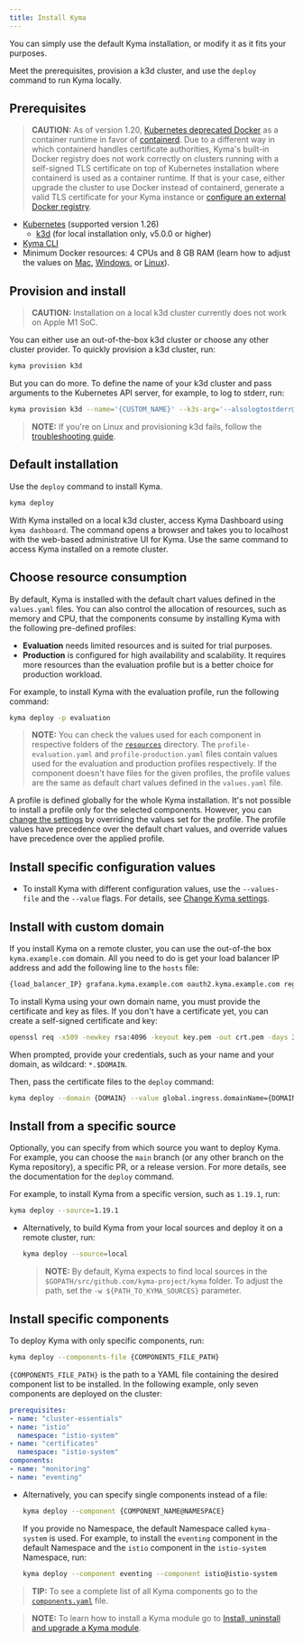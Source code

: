 ```yaml
---
title: Install Kyma
---
```


You can simply use the default Kyma installation, or modify it as it fits your purposes.

Meet the prerequisites, provision a k3d cluster, and use the `deploy` command to run Kyma locally.

## Prerequisites

>**CAUTION:** As of version 1.20, [Kubernetes deprecated Docker](https://kubernetes.io/blog/2020/12/02/dont-panic-kubernetes-and-docker/) as a container runtime in favor of [containerd](https://containerd.io/). Due to a different way in which containerd handles certificate authorities, Kyma's built-in Docker registry does not work correctly on clusters running with a self-signed TLS certificate on top of Kubernetes installation where containerd is used as a container runtime. If that is your case, either upgrade the cluster to use Docker instead of containerd, generate a valid TLS certificate for your Kyma instance or [configure an external Docker registry](https://kyma-project.io/docs/kyma/latest/03-tutorials/00-serverless/svls-07-set-external-registry/).

- [Kubernetes](https://kubernetes.io/docs/setup/) (supported version 1.26)
  - [k3d](https://k3d.io) (for local installation only, v5.0.0 or higher)
- [Kyma CLI](https://github.com/kyma-project/cli)
- Minimum Docker resources: 4 CPUs and 8 GB RAM (learn how to adjust the values on [Mac](https://docs.docker.com/desktop/settings/mac/#resources), [Windows](https://docs.docker.com/desktop/settings/windows/#resources), or [Linux](https://docs.docker.com/desktop/settings/linux/#resources)).

## Provision and install

> **CAUTION:** Installation on a local k3d cluster currently does not work on Apple M1 SoC.

You can either use an out-of-the-box k3d cluster or choose any other cluster provider. To quickly provision a k3d cluster, run:

  ```bash
  kyma provision k3d
  ```

  But you can do more. To define the name of your k3d cluster and pass arguments to the Kubernetes API server, for example, to log to stderr, run:

  ```bash
  kyma provision k3d --name='{CUSTOM_NAME}' --k3s-arg='--alsologtostderr@server:0'
  ```

> **NOTE:** If you're on Linux and provisioning k3d fails, follow the [troubleshooting guide](../troubleshooting/01-k3d-fails-on-linux.md).

## Default installation

Use the `deploy` command to install Kyma.

  ```bash
  kyma deploy
  ```

With Kyma installed on a local k3d cluster, access Kyma Dashboard using `kyma dashboard`. The command opens a browser and takes you to localhost with the web-based administrative UI for Kyma. Use the same command to access Kyma installed on a remote cluster.

## Choose resource consumption

By default, Kyma is installed with the default chart values defined in the `values.yaml` files. You can also control the allocation of resources, such as memory and CPU, that the components consume by installing Kyma with the following pre-defined profiles:

- **Evaluation** needs limited resources and is suited for trial purposes.
- **Production** is configured for high availability and scalability. It requires more resources than the evaluation profile but is a better choice for production workload.

For example, to install Kyma with the evaluation profile, run the following command:

  ```bash
  kyma deploy -p evaluation
  ```

>**NOTE:** You can check the values used for each component in respective folders of the [`resources`](https://github.com/kyma-project/kyma/tree/main/resources) directory. The `profile-evaluation.yaml` and `profile-production.yaml` files contain values used for the evaluation and production profiles respectively. If the component doesn't have files for the given profiles, the profile values are the same as default chart values defined in the `values.yaml` file.

A profile is defined globally for the whole Kyma installation. It's not possible to install a profile only for the selected components. However, you can [change the settings](03-change-kyma-config-values.md) by overriding the values set for the profile. The profile values have precedence over the default chart values, and override values have precedence over the applied profile.

## Install specific configuration values

- To install Kyma with different configuration values, use the `--values-file` and the `--value` flags. For details, see [Change Kyma settings](03-change-kyma-config-values.md).

## Install with custom domain

If you install Kyma on a remote cluster, you can use the out-of-the box `kyma.example.com` domain. All you need to do is get your load balancer IP address and add the following line to the `hosts` file:

  ```bash
  {load_balancer_IP} grafana.kyma.example.com oauth2.kyma.example.com registry.kyma.example.com connector-service.kyma.example.com gateway.kyma.example.com
  ```

To install Kyma using your own domain name, you must provide the certificate and key as files. If you don't have a certificate yet, you can create a self-signed certificate and key:

  ```bash
  openssl req -x509 -newkey rsa:4096 -keyout key.pem -out crt.pem -days 365
  ```

  When prompted, provide your credentials, such as your name and your domain, as wildcard: `*.$DOMAIN`.

  Then, pass the certificate files to the `deploy` command:

  ```bash
  kyma deploy --domain {DOMAIN} --value global.ingress.domainName={DOMAIN} --tls-crt crt.pem --tls-key key.pem
  ```

## Install from a specific source

Optionally, you can specify from which source you want to deploy Kyma. For example, you can choose the `main` branch (or any other branch on the Kyma repository), a specific PR, or a release version. For more details, see the documentation for the `deploy` command.

For example, to install Kyma from a specific version, such as `1.19.1`, run:

  ```bash
  kyma deploy --source=1.19.1
  ```

- Alternatively, to build Kyma from your local sources and deploy it on a remote cluster, run:

  ```bash
  kyma deploy --source=local
  ```

  >**NOTE:** By default, Kyma expects to find local sources in the `$GOPATH/src/github.com/kyma-project/kyma` folder. To adjust the path, set the `-w ${PATH_TO_KYMA_SOURCES}` parameter.

## Install specific components

To deploy Kyma with only specific components, run:

  ```bash
  kyma deploy --components-file {COMPONENTS_FILE_PATH}
  ```

  `{COMPONENTS_FILE_PATH}` is the path to a YAML file containing the desired component list to be installed. In the following example, only seven components are deployed on the cluster:

  ```yaml
prerequisites:
  - name: "cluster-essentials"
  - name: "istio"
    namespace: "istio-system"
  - name: "certificates"
    namespace: "istio-system"
components:
  - name: "monitoring"
  - name: "eventing"
  ```

- Alternatively, you can specify single components instead of a file:

  ```bash
  kyma deploy --component {COMPONENT_NAME@NAMESPACE}
  ```

  If you provide no Namespace, the default Namespace called `kyma-system` is used. For example, to install the `eventing` component in the default Namespace and the `istio` component in the `istio-system` Namespace, run:

  ```bash
  kyma deploy --component eventing --component istio@istio-system
  ```

>**TIP:** To see a complete list of all Kyma components go to the [`components.yaml`](https://github.com/kyma-project/kyma/blob/main/installation/resources/components.yaml) file.

> **NOTE:** To learn how to install a Kyma module go to [Install, uninstall and upgrade a Kyma module](./08-install-uninstall-upgrade-kyma-module.md#install-a-kyma-module).
